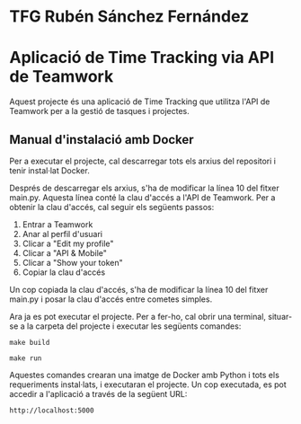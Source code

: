 # TFG Rubén Sánchez Fernández
# Aplicació de Time Tracking via API de Teamwork

Aquest projecte és una aplicació de Time Tracking que utilitza l'API de Teamwork per a la gestió de tasques i projectes.

## Manual d'instalació amb Docker

Per a executar el projecte, cal descarregar tots els arxius del repositori i tenir instal·lat Docker.

Després de descarregar els arxius, s'ha de modificar la línea 10 del fitxer main.py. Aquesta línea conté la clau d'accés a l'API de Teamwork. Per a obtenir la clau d'accés, cal seguir els següents passos:

1. Entrar a Teamwork
2. Anar al perfil d'usuari
3. Clicar a "Edit my profile"
4. Clicar a "API & Mobile"
5. Clicar a "Show your token"
6. Copiar la clau d'accés

Un cop copiada la clau d'accés, s'ha de modificar la línea 10 del fitxer main.py i posar la clau d'accés entre cometes simples.

Ara ja es pot executar el projecte. Per a fer-ho, cal obrir una terminal, situar-se a la carpeta del projecte i executar les següents comandes:

```
make build

make run
```

Aquestes comandes crearan una imatge de Docker amb Python i tots els requeriments instal·lats, i executaran el projecte. Un cop executada, es pot accedir a l'aplicació a través de la següent URL:

```
http://localhost:5000
```
